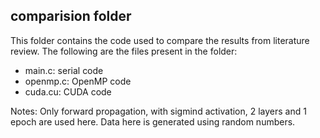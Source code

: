 ## comparision folder 

This folder contains the code used to compare the results from literature review. The following are the files present in the folder:
- main.c: serial code
- openmp.c: OpenMP code
- cuda.cu: CUDA code

Notes: Only forward propagation, with sigmind activation, 2 layers and 1 epoch are used here. Data here is generated using random numbers. 
